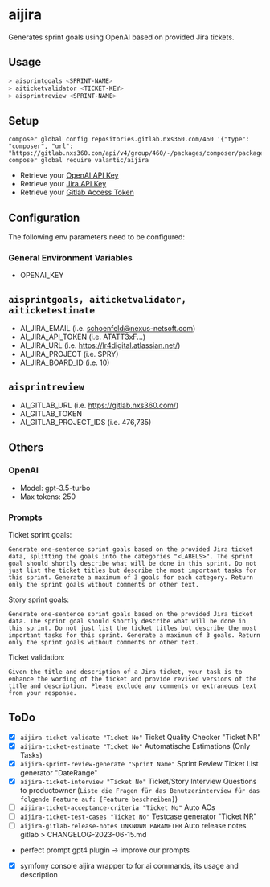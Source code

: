 # aijira

Generates sprint goals using OpenAI based on provided Jira tickets.

## Usage
```bash
> aisprintgoals <SPRINT-NAME>
> aiticketvalidator <TICKET-KEY>
> aisprintreview <SPRINT-NAME>
```

## Setup
```
composer global config repositories.gitlab.nxs360.com/460 '{"type": "composer", "url": "https://gitlab.nxs360.com/api/v4/group/460/-/packages/composer/packages.json"}'
composer global require valantic/aijira
```

- Retrieve your [OpenAI API Key](https://platform.openai.com/account/api-keys)
- Retrieve your [Jira API Key](https://id.atlassian.com/manage-profile/security/api-tokens)
- Retrieve your [Gitlab Access Token](https://gitlab.nxs360.com/-/profile/personal_access_tokens)

## Configuration
The following env parameters need to be configured:

### General Environment Variables
- OPENAI_KEY
## `aisprintgoals, aiticketvalidator, aiticketestimate`
- AI_JIRA_EMAIL (i.e. schoenfeld@nexus-netsoft.com)
- AI_JIRA_API_TOKEN (i.e. ATATT3xF...)
- AI_JIRA_URL (i.e. https://lr4digital.atlassian.net/)
- AI_JIRA_PROJECT (i.e. SPRY)
- AI_JIRA_BOARD_ID (i.e. 10)
## `aisprintreview`
- AI_GITLAB_URL (i.e. https://gitlab.nxs360.com/)
- AI_GITLAB_TOKEN
- AI_GITLAB_PROJECT_IDS (i.e. 476,735)
## Others
### OpenAI
- Model: gpt-3.5-turbo
- Max tokens: 250

### Prompts
Ticket sprint goals:
```
Generate one-sentence sprint goals based on the provided Jira ticket data, splitting the goals into the categories "<LABELS>". The sprint goal should shortly describe what will be done in this sprint. Do not just list the ticket titles but describe the most important tasks for this sprint. Generate a maximum of 3 goals for each category. Return only the sprint goals without comments or other text.
```
Story sprint goals:
```
Generate one-sentence sprint goals based on the provided Jira ticket data. The sprint goal should shortly describe what will be done in this sprint. Do not just list the ticket titles but describe the most important tasks for this sprint. Generate a maximum of 3 goals. Return only the sprint goals without comments or other text.
```
Ticket validation:
```
Given the title and description of a Jira ticket, your task is to enhance the wording of the ticket and provide revised versions of the title and description. Please exclude any comments or extraneous text from your response.
```

## ToDo
- [x] `aijira-ticket-validate "Ticket No"` Ticket Quality Checker "Ticket NR"
- [x] `aijira-ticket-estimate "Ticket No"` Automatische Estimations (Only Tasks)
- [x] `aijira-sprint-review-generate "Sprint Name"` Sprint Review Ticket List generator "DateRange"
- [x] `aijira-ticket-interview "Ticket No"` Ticket/Story Interview Questions to productowner (`Liste die Fragen für das Benutzerinterview für das folgende Feature auf: [Feature beschreiben]`)
- [ ] `aijira-ticket-acceptance-criteria "Ticket No"` Auto ACs
- [ ] `aijira-ticket-test-cases "Ticket No"` Testcase generator "Ticket NR"
- [ ] `aijira-gitlab-release-notes UNKNOWN PARAMETER` Auto release notes gitlab > CHANGELOG-2023-06-15.md
- perfect prompt gpt4 plugin -> improve our prompts
- [x] symfony console aijira wrapper to for ai commands, its usage and description